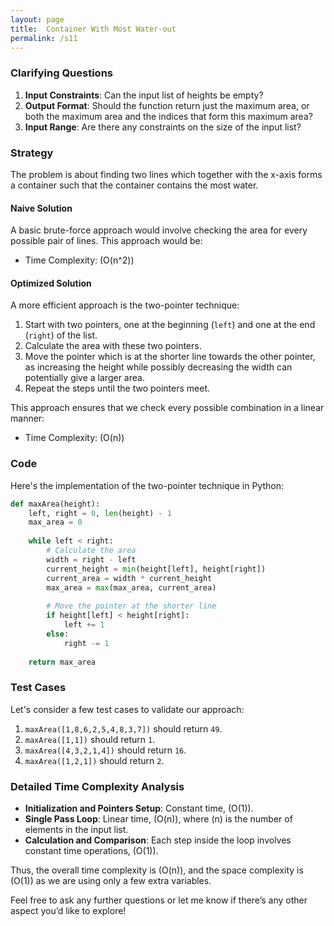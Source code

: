 ```yaml
---
layout: page
title:  Container With Most Water-out
permalink: /s11
---
```


### Clarifying Questions
1. **Input Constraints**: Can the input list of heights be empty?
2. **Output Format**: Should the function return just the maximum area, or both the maximum area and the indices that form this maximum area?
3. **Input Range**: Are there any constraints on the size of the input list?

### Strategy
The problem is about finding two lines which together with the x-axis forms a container such that the container contains the most water.

#### Naive Solution
A basic brute-force approach would involve checking the area for every possible pair of lines. This approach would be:
- Time Complexity: \(O(n^2)\)
 
#### Optimized Solution
A more efficient approach is the two-pointer technique:
1. Start with two pointers, one at the beginning (`left`) and one at the end (`right`) of the list.
2. Calculate the area with these two pointers.
3. Move the pointer which is at the shorter line towards the other pointer, as increasing the height while possibly decreasing the width can potentially give a larger area.
4. Repeat the steps until the two pointers meet.

This approach ensures that we check every possible combination in a linear manner:
- Time Complexity: \(O(n)\)

### Code
Here's the implementation of the two-pointer technique in Python:

```python
def maxArea(height):
    left, right = 0, len(height) - 1
    max_area = 0
    
    while left < right:
        # Calculate the area
        width = right - left
        current_height = min(height[left], height[right])
        current_area = width * current_height
        max_area = max(max_area, current_area)
        
        # Move the pointer at the shorter line
        if height[left] < height[right]:
            left += 1
        else:
            right -= 1
    
    return max_area
```

### Test Cases
Let's consider a few test cases to validate our approach:
1. `maxArea([1,8,6,2,5,4,8,3,7])` should return `49`.
2. `maxArea([1,1])` should return `1`.
3. `maxArea([4,3,2,1,4])` should return `16`.
4. `maxArea([1,2,1])` should return `2`.

### Detailed Time Complexity Analysis
- **Initialization and Pointers Setup**: Constant time, \(O(1)\).
- **Single Pass Loop**: Linear time, \(O(n)\), where \(n\) is the number of elements in the input list.
- **Calculation and Comparison**: Each step inside the loop involves constant time operations, \(O(1)\).

Thus, the overall time complexity is \(O(n)\), and the space complexity is \(O(1)\) as we are using only a few extra variables.

Feel free to ask any further questions or let me know if there’s any other aspect you’d like to explore!